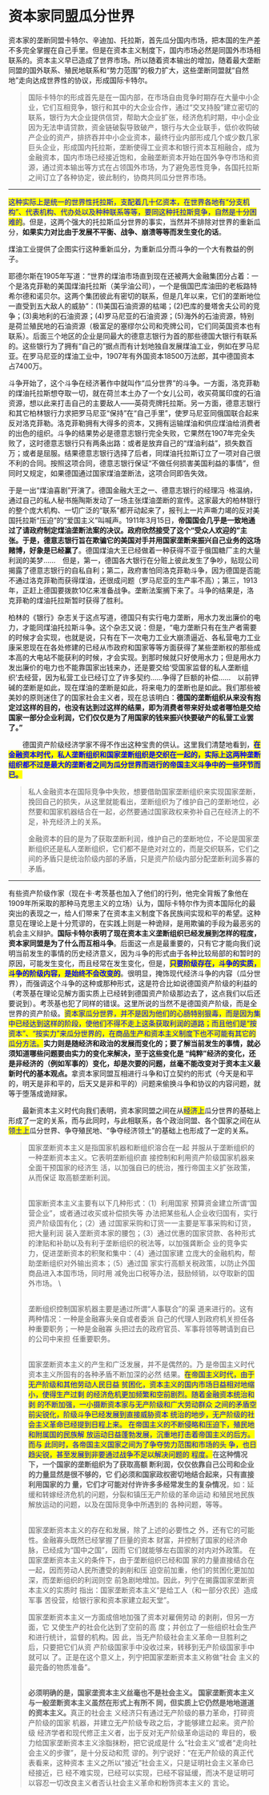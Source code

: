 # 资本家同盟瓜分世界

资本家的垄断同盟卡特尔、辛迪加、托拉斯，首先瓜分国内市场，把本国的生产差不多完全掌握在自己手里。但是在资本主义制度下，国内市场必然是同国外市场相联系的。资本主义早已造成了世界市场。所以随着资本输出的增加，随着最大垄断同盟的国外联系、殖民地联系和“势力范围”的极力扩大，这些垄断同盟就“自然地”走向达成世界性的协议，形成国际卡特尔。

> 国际卡特尔的形成首先是在一国内部，在市场自由竞争时期存在大量中小企业，它们互相竞争，银行和其中的大企业合作，通过“交叉持股”建立密切的联系，银行为大企业提供信贷，帮助大企业扩张，经济危机时期，中小企业因为无法申请贷款，资金链破裂导致破产，银行与大企业联手，低价收购破产企业的资产，排挤吞并中小企业资本，最终行业内部形成几个或少数几家巨头企业，形成国内托拉斯，垄断使得工业资本和银行资本互相融合，成为金融资本，国内市场已经接近饱和，金融垄断资本开始在国外争夺市场和资源，通过资本输出等方式在占领国外市场，为了避免恶性竞争，各国托拉斯之间订立了各种协定，彼此制约，协商共同瓜分世界市场。

***

<mark style="color:blue;">这种实际上是统一的世界性托拉斯，支配着几十亿资本，在世界各地有“分支机构”、代表机构、代办处以及种种联系等等，要同这种托拉斯竞争，自然是十分困难的</mark>。但是，这两个强大的托拉斯瓜分世界的事实，当然并不排除对世界的重新瓜分，**如果实力对比由于发展不平衡、战争、崩溃等等而发生变化的话**。

煤油工业提供了企图实行这种重新瓜分，为重新瓜分而斗争的一个大有教益的例子。

耶德尔斯在1905年写道：“世界的煤油市场直到现在还被两大金融集团分占着：一个是洛克菲勒的美国煤油托拉斯（美孚油公司），一个是俄国巴库油田的老板路特希尔德和诺贝尔。这两个集团彼此有密切的联系，但是几年以来，它们的垄断地位一直受到五大敌人的威胁”：(1)美国石油资源的枯竭；(2)巴库的曼塔舍夫公司的竞争；(3)奥地利的石油资源；(4)罗马尼亚的石油资源；(5)海外的石油资源，特别是荷兰殖民地的石油资源（极富足的塞缪尔公司和壳牌公司，它们同英国资本也有联系）。后面三个地区的企业是同最大的德意志银行为首的那些德国大银行有联系的。这些银行为了拥有“自己的”据点而有计划地独自发展煤油工业，例如在罗马尼亚。在罗马尼亚的煤油工业中，1907年有外国资本18500万法郎，其中德国资本占7400万。

斗争开始了，这个斗争在经济著作中就叫作“瓜分世界”的斗争。一方面，洛克菲勒的煤油托拉斯想夺取一切，就在荷兰本土办了一个女儿公司，收买荷属印度的石油资源，想以此来打击自己的主要敌人——英荷壳牌托拉斯。另一方面，德意志银行和其它柏林银行力求把罗马尼亚“保持”在“自己手里”，使罗马尼亚同俄国联合起来反对洛克菲勒。洛克菲勒拥有大得多的资本，又拥有运输煤油和供应煤油给消费者的出色的组织。斗争的结果势必是德意志银行完全失败，它果然在1907年完全失败了，这时德意志银行只有两条出路：或者是放弃自己的“煤油利益”，损失数百万；或者是屈服。结果德意志银行选择了后者，同煤油托拉斯订立了一项对自己很不利的合同。按照这项合同，德意志银行保证“不做任何损害美国利益的事情”，但同时又规定，如果德国通过国家煤油垄断法，这项合同即告失效。

于是一出“煤油喜剧”开演了。德国金融大王之一、德意志银行的经理冯 ·格温纳，通过自己的私人秘书施陶斯发动了一场主张煤油垄断的宣传。这家最大的柏林银行的整个庞大机构、一切广泛的“联系”都开动起来了，报刊上一片声嘶力竭的反对美国托拉斯“压迫”的“爱国主义”叫喊声。1911年3月15日，**帝国国会几乎是一致地通过了请政府制定煤油垄断法案的决议。政府欣然接受了这个“受众人欢迎的”主张。于是，德意志银行旨在欺骗它的美国对手并用国家垄断来振兴自己业务的这场赌博，好象是已经赢了**。德国煤油大王已经做着一种获得不亚于俄国糖厂主的大量利润的美梦……　但是，第一，德国各大银行在分赃上彼此发生了争吵，贴现公司揭露了德意志银行的自私自利；第二，政府害怕同洛克菲勒斗争，因为德国是否能不通过洛克菲勒而获得煤油，还很成问题（罗马尼亚的生产率不高）；第三，1913年，正赶上德国要拨款10亿来准备战争。垄断法案搁下来了。斗争的结果是，洛克菲勒的煤油托拉斯暂时获得了胜利。

柏林的《银行》杂志关于这点写道，德国只有实行电力垄断，用水力发出廉价的电力，才能同煤油托拉斯斗争。这个杂志又说：但是，“电力垄断只有在生产者需要的时候才会实现，也就是说，只有在下一次电力工业大崩溃逼近、各私营电力工业康采恩现在在各处修建的已经从市政府和国家等等方面获得了某些垄断权的那些成本高的大电站不能获利的时候，才会实现。到那时候就只好使用水力；但是用水力发出廉价的电力也不能靠国家出钱来办，还是要交给‘受国家监督的私人垄断组织’去经营，因为私营工业已经订立了许多契约……争得了巨额的补偿……　以前钾碱的垄断是如此，现在煤油的垄断是如此，将来电力的垄断也是如此。我们那些被美妙的原则迷住了的国家社会主义者，现在总该明白：**德国的垄断组织从来没有抱定过这样的目的，也没有达到过这样的结果，即为消费者带来好处或者哪怕是交给国家一部分企业利润，它们仅仅是为了用国家的钱来振兴快要破产的私营工业罢了。”**

　　德国资产阶级经济学家不得不作出这种宝贵的供认。这里我们清楚地看到，<mark style="color:blue;">**在金融资本时代，私人垄断组织和国家垄断组织是交织在一起的，实际上这两种垄断组织都不过是最大的垄断者之间为瓜分世界而进行的帝国主义斗争中的一些环节而已。**</mark>

> 私人金融资本在国际竞争中失败，想要借助国家垄断组织来实现国家垄断，挽回自己的损失，从这里就能看出，垄断组织为了维护自己的垄断地位，必然要和国家机器结合在一起，必然要通过国家政权来弥补自己在经济上的不足，补充经济上的关系。
>
> 金融资本的目的是为了获取垄断利润，维护自己的垄断地位，不论是国家垄断组织还是私人垄断组织，它们都不是绝对对立的，而是交织联系，它们之间的矛盾只是统治阶级内部的矛盾，只是资产阶级内部分配垄断利润多寡的矛盾。

***

有些资产阶级作家（现在卡·考茨基也加入了他们的行列，他完全背叛了象他在1909年所采取的那种马克思主义的立场）认为，国际卡特尔作为资本国际化的最突出的表现之一，给人们带来了在资本主义制度下各民族间实现和平的希望。这种意见在理论上是十分荒谬的，在实践上则是一种诡辩，是用欺骗的手段为最恶劣的机会主义辩护。**国际卡特尔表明了现在资本主义垄断组织已经发展到怎样的程度，资本家同盟是为了什么而互相斗争**。后面这一点是最重要的，只有它才能向我们说明当前发生的事情的历史经济意义，因为斗争的形式由于各种比较局部的和暂时的原因，可能发生变化，而且经常在发生变化，但是，<mark style="color:blue;">**只要阶级存在，斗争的实质，斗争的阶级内容，是始终不会改变的**</mark>。很明显，掩饰现代经济斗争的内容（瓜分世界），而强调这个斗争的这种或那种形式，这是符合比如说德国资产阶级的利益的（考茨基在理论见解方面实质上已经转到德国资产阶级那边去了，这点我们以后还要说到）。考茨基也犯了同样的错误。这里所说的当然不是德国资产阶级，而是全世界的资产阶级。<mark style="color:blue;">资本家瓜分世界，并不是因为他们的心肠特别狠毒，而是因为集中已经达到这样的阶段，使他们不得不走上这条获取利润的道路；而且他们是“按资本”、“按实力”来瓜分世界的，在商品生产和资本主义制度下也不可能有其它的瓜分方法。</mark>**实力则是随经济和政治的发展而变化的；要了解当前发生的事情，就必须知道哪些问题要由实力的变化来解决，至于这些变化是 “纯粹”经济的变化，还是非经济的（例如军事的）变化，却是次要的问题，丝毫不能改变对于资本主义最新时代的基本观点。**&#x62FF;资本家同盟互相进行斗争和订立契约的形式（今天是和平的，明天是非和平的，后天又是非和平的）问题来偷换斗争和协议的内容问题，就等于堕落成诡辩家。

　　最新资本主义时代向我们表明，资本家同盟之间在从<mark style="color:blue;">经济上</mark>瓜分世界的基础上形成了一定的关系，而与此同时，与此相联系，各个政治同盟、各个国家之间在从<mark style="color:blue;">领土上</mark>瓜分世界、争夺殖民地、“争夺经济领土”的基础上也形成了一定的关系。

>> 国家垄断资本主义是指国家机器和断组织溶合在一起> 并服从于垄断组织的一种垄断资本主义。它表明垄断组织直> 接控制和利用资产阶级国家机器来全面干预国家的经济生> 活，以加强自已的统治，推行帝国主义扩张政策，从而保证> 取高额垄断利润。
>
>> \
> 国家断资本主义主要有以下几种形式：（1）利用国家> 预算资金建立所谓“国营企业”，或者通过收买或补偿损失等> 办法把某些私人企业收归国有，实行资产阶级国有化；（2）通> 过国家采购和订货一一主要是军事采购和订货，把大量利润> 装入垄断资本家的腰包；（3）通过优惠的国家贷款、各种形式> 的津贴和补助以及有利于垄断组织的税法等，以加强龚断企> 业的竞争实力，促进垄断资本的积聚和集中：（4）通过国家建> 立庞大的金融机构，帮助垄断组织对外输出资本；（5）通过国> 家实行高额关税政策，以防止外国商品进入本国市场，同时用> 减免出口税等办法，鼓励倾销，以夺取新的国外市场。> \
>> \
> 垄断组织控制国家机器主要是通过所谓“人事联合”的渠> 道来进行的。这有两种情况：一种是金融寡头亲自或者委派> 自己的代理人到政府机关担任各种重要职务；一种是金融寡> 头把过去的政府官员、军事将领等聘请到自已的公司中来担> 任重要职务。
>
>> \
> 国家垄断资本主义的产生和广泛发展，并不是偶然的。乃> 是帝国主义时代资本主义所固有的各种矛盾不断加深的必然> 结果。<mark style="color:blue;">在帝国主义时代，由于无产阶级和其他劳动人民日益> 贫困化，资本主义的国内市场日益相对地缩小，使得生产过剩> 的经济危机更加频繁和空前剧烈。随着金融资本统治和剥> 的不断加强，一小摄断资本家与无产阶级和广大劳动群众> 之间的矛盾空前尖锐化，阶级斗争已经发展到直接威胁资本> 统治的地步，无产阶级的社会主义革命已经提到日程上来。> 在帝国主义的不断侵略和压迫下，殖民地和附属国的民族解> 放运动日益蓬勃发展，沉重地打击着帝国主义的后方。而与> 此同时，各帝国主义国家之间为了争夺势力范围和市场的头> 争，也日趋尖锐，甚至发展到非要通过战争不足以解决问题的> 程度。</mark>**在这种情况下，一个国家的垄断组织为了获取高额> 断利润，仅仅依靠自己公司和企业的力量显然是很不够的，它> 们必须和国家政权密切地结合起来，只有直接利用国家的力> 量，它们才可能对付许许多多经常发生的复杂情况**，如：延> 缓和转嫁经济危机的问题，分裂和镇压无产阶级的革命运动> 和殖民地民族解放运动的问题，以及在国际竞争中所遇到的> 各种问题，等等。
>
>> \
> 国家垄断资本主义的存在和发展，除了上述的必要性之> 外，还有它的可能性。金融寡头既然已经掌握了巨量的资本> 财富，并控制了国家的经济命脉，已经成为“国中之国”，因而> 它们就能够左右国家的对内对外政策。> 在国家垄断资本主义的条件下，由于垄断组织已经和国> 家的力量直接结合在一起，因而劳动人民所遭受的剥削和压> 迫空前加重，他们的贫困化更加加深，而垄断组织的利润则空> 前急剧地增加。因此，列宁在揭露国家垄断资本主义的实质时> 指出：国家垄断资本主义“是给工人（和一部分农民）造成军事> 苦役营，给银行家和资本家建立起天堂”。
>
>
>
> 国家垄断资本主义一方面成倍地加强了资本对雇佣劳动> 的剥削，但另一方面，它 又使生产的社会化达到了空前的高> 度；并创立了一些组织社会生产和进行统计，监督的机构。因> 此，当无产阶级社会主义革命一旦胜利之后，只要把它们从资> 产阶级国家手中没收过来，转移到无产阶级国家手中就可以> 了。正是在这个意义上，列宁把国家垄断资本主义称做“社会> 主义的最完备的物质准备”。
>
>> \
> **必须明确的是，国家垄资本主义丝毫也不是社会主义。> 国家垄断资本主义与一般垄断资本主义虽然在形式上有所不> 同，但实质上它仍然是地地道道的资本主义。**&#x771F;正的社会主> 义经济只有通过无产阶级的暴力革命，打碎资产阶级的国家> 机器，并建立无产阶级专政之后，才能够建立起来。资产阶级> 经济学者和现代修正主义者，出于反对无产阶级革命运动的> 卑目的，极力给国家垄断资本主义涂脂抹粉，把它说成是什> 么“社会主义”或者“走向社会主义的步骤”，是十分反动和荒> 谬的。列宁说好：“在无产阶级的真正代表看来，这种资本> 主义之所以“接近”社会主义，只是证明社会主义革命已经接近，已> 经不难实现，已经可以实现，已经不容延缓，而决不是证明可> 以容忍一切改良主义者否认社会主义革命和粉饰资本主义的> 言论。

